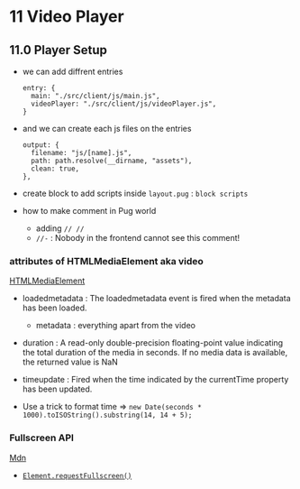 # 11 Video Player

## 11.0 Player Setup

- we can add diffrent entries
  ```
  entry: {
  	main: "./src/client/js/main.js",
  	videoPlayer: "./src/client/js/videoPlayer.js",
  }
  ```
- and we can create each js files on the entries

  ```
  output: {
  	filename: "js/[name].js",
  	path: path.resolve(__dirname, "assets"),
  	clean: true,
  },
  ```

- create block to add scripts inside `layout.pug` : `block scripts`

- how to make comment in Pug world

  - adding `// // `
  - `//-` : Nobody in the frontend cannot see this comment!

### attributes of HTMLMediaElement aka video

[HTMLMediaElement](https://developer.mozilla.org/en-US/docs/Web/API/HTMLMediaElement)

- loadedmetadata : The loadedmetadata event is fired when the metadata has been loaded.

  - metadata : everything apart from the video

- duration : A read-only double-precision floating-point value indicating the total duration of the media in seconds. If no media data is available, the returned value is NaN
- timeupdate : Fired when the time indicated by the currentTime property has been updated.

- Use a trick to format time => `new Date(seconds * 1000).toISOString().substring(14, 14 + 5);`

### Fullscreen API

[Mdn](https://developer.mozilla.org/en-US/docs/Web/API/Fullscreen_API)

- [`Element.requestFullscreen()`](https://developer.mozilla.org/en-US/docs/Web/API/Element/requestFullscreen)
